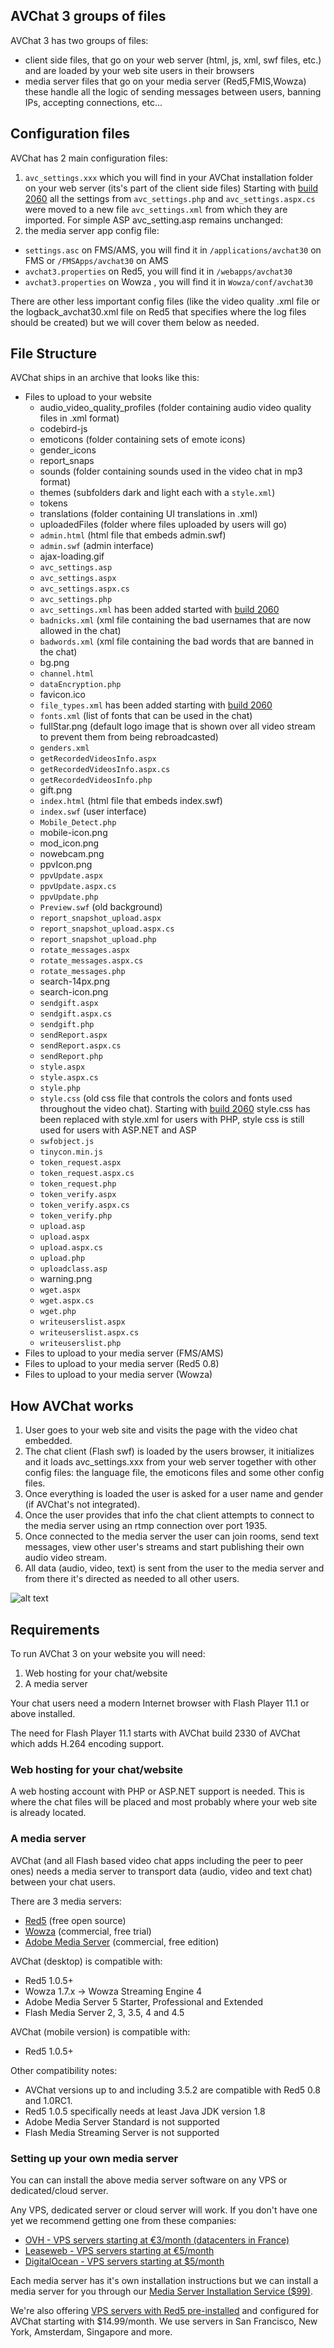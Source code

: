 
<h2 id="file-groups">AVChat 3 groups of files</h2>

AVChat 3 has two groups of files:

* client side files, that go on your web server (html, js, xml, swf files, etc.) and are loaded by your web site users in their browsers
* media server files that go on your media server (Red5,FMIS,Wowza) these handle all the logic of sending messages between users, banning IPs, accepting connections, etc...



<h2 id="config-files">Configuration files</h2>

AVChat has 2 main configuration files:

1. `avc_settings.xxx` which you will find in your AVChat installation folder on your web server (its's part of the client side files) Starting with [build 2060](http://nusofthq.com/blog/avchat-december-holiday-build-2060/ "AVChat build 2060")  all the settings from `avc_settings.php` and `avc_settings.aspx.cs` were moved to a new file `avc_settings.xml` from which they are imported. For simple ASP avc_setting.asp remains unchanged:
2. the media server app config file:
  * `settings.asc` on FMS/AMS, you will find it in `/applications/avchat30` on FMS or `/FMSApps/avchat30` on AMS
  * `avchat3.properties` on Red5, you will find it in `/webapps/avchat30`
  * `avchat3.properties` on Wowza , you will find it in `Wowza/conf/avchat30`

There are other less important config files (like the video quality .xml file or the logback_avchat30.xml file on Red5 that specifies where the log files should be created) but we will cover them below as needed.

<h2 id="file-structure">File Structure</h2>

AVChat ships in an archive that looks like this:

* Files to upload to your website
  * audio_video_quality_profiles (folder containing audio video quality files in .xml format)
  * codebird-js
  * emoticons (folder containing sets of emote icons)
  * gender_icons
  * report_snaps
  * sounds (folder containing sounds used in the video chat in mp3 format)
  * themes (subfolders dark and light each with a `style.xml`)
  * tokens
  * translations (folder containing UI translations in .xml)
  * uploadedFiles (folder where files uploaded by users will go)
  * `admin.html` (html file that embeds admin.swf)
  * `admin.swf` (admin interface)
  * ajax-loading.gif
  * `avc_settings.asp`
  * `avc_settings.aspx`
  * `avc_settings.aspx.cs`
  * `avc_settings.php`
  * `avc_settings.xml` has been added started with [build 2060](http://nusofthq.com/blog/avchat-december-holiday-build-2060/ "AVChat build 2060")
  * `badnicks.xml` (xml file containing the bad usernames that are now allowed in the chat)
  * `badwords.xml` (xml file containing the bad words that are banned in the chat)
  * bg.png
  * `channel.html`
  * `dataEncryption.php`
  * favicon.ico
  * `file_types.xml` has been added starting with [build 2060](http://nusofthq.com/blog/avchat-december-holiday-build-2060/ "AVChat build 2060")
  * `fonts.xml` (list of fonts that can be used in the chat)
  * fullStar.png (default logo image that is shown over all video stream to   prevent them from being rebroadcasted)
  * `genders.xml`
  * `getRecordedVideosInfo.aspx`
  * `getRecordedVideosInfo.aspx.cs`
  * `getRecordedVideosInfo.php`
  * gift.png
  * `index.html` (html file that embeds index.swf)
  * `index.swf` (user interface)
  * `Mobile_Detect.php`
  * mobile-icon.png
  * mod_icon.png
  * nowebcam.png
  * ppvIcon.png
  * `ppvUpdate.aspx`
  * `ppvUpdate.aspx.cs`
  * `ppvUpdate.php`
  * `Preview.swf` (old background)
  * `report_snapshot_upload.aspx`
  * `report_snapshot_upload.aspx.cs`
  * `report_snapshot_upload.php`
  * `rotate_messages.aspx`
  * `rotate_messages.aspx.cs`
  * `rotate_messages.php`
  * search-14px.png
  * search-icon.png
  * `sendgift.aspx`
  * `sendgift.aspx.cs`
  * `sendgift.php`
  * `sendReport.aspx`
  * `sendReport.aspx.cs`
  * `sendReport.php`
  * `style.aspx`
  * `style.aspx.cs`
  * `style.php`
  * `style.css` (old css file that controls the colors and fonts used throughout the video chat). Starting with [build 2060](http://nusofthq.com/blog/avchat-december-holiday-build-2060/ "AVChat build 2060") style.css has been replaced with style.xml for users with PHP, style css is still used for users with ASP.NET and ASP
  * `swfobject.js`
  * `tinycon.min.js`
  * `token_request.aspx`
  * `token_request.aspx.cs`
  * `token_request.php`
  * `token_verify.aspx`
  * `token_verify.aspx.cs`
  * `token_verify.php`
  * `upload.asp`
  * `upload.aspx`
  * `upload.aspx.cs`
  * `upload.php`
  * `uploadclass.asp`
  * warning.png
  * `wget.aspx`
  * `wget.aspx.cs`
  * `wget.php`
  * `writeuserslist.aspx`
  * `writeuserslist.aspx.cs`
  * `writeuserslist.php`
* Files to upload to your media server (FMS/AMS)
* Files to upload to your media server (Red5 0.8)
* Files to upload to your media server (Wowza)



<h2 id="how-avchat-works">How AVChat works</h2>

1. User goes to your web site and visits the page with the video chat embedded.
2. The chat client (Flash swf) is loaded by the users browser, it initializes and it loads avc_settings.xxx from your web server together with other config files: the language file, the emoticons files and some other config files.
3. Once everything is loaded the user is asked for a user name and gender (if AVChat's not integrated).
4. Once the user provides that info the chat client attempts to connect to the media server using an rtmp connection over port 1935.
5. Once connected to the media server the user can join rooms, send text messages, view other user's streams and start publishing their own audio video stream.
6. All data (audio, video, text) is sent from the user to the media server and from there it's directed as needed to all other users.

![alt text](http://docs.avchat.net/assets/images/fcs.jpg "Logo Title Text 1")

<h2 id="requirements">Requirements</h2>

To run AVChat 3 on your website you will need:

1. Web hosting for your chat/website
2. A media server

Your chat users need a modern Internet browser with Flash Player 11.1 or above installed.

The need for Flash Player 11.1 starts with AVChat build 2330 of AVChat which adds H.264 encoding support.

<h3 id="web-hosting"> Web hosting for your chat/website</h3>

A web hosting account with PHP or ASP.NET support is needed. This is where the chat files will be placed and most probably where your web site is already located.

<h3 id="media-server"> A media server</h3>

AVChat (and all Flash based video chat apps including the peer to peer ones) needs a media server to transport data (audio, video and text chat) between your chat users.

There are 3 media servers:

* [Red5](https://github.com/Red5/red5-server "Red5 Media Server") (free open source)
* [Wowza](http://www.wowza.com "Wowza Media Server") (commercial, free trial)
* [Adobe Media Server](http://www.adobe.com/products/adobe-media-server-family.html "Adobe Media Server") (commercial, free edition)

AVChat (desktop) is compatible with:

* Red5 1.0.5+
* Wowza 1.7.x -> Wowza Streaming Engine 4
* Adobe Media Server 5 Starter, Professional and Extended
* Flash Media Server 2, 3, 3.5, 4 and 4.5

AVChat (mobile version) is compatible with:

* Red5 1.0.5+

Other compatibility notes:

* AVChat versions up to and including 3.5.2 are compatible with Red5 0.8 and 1.0RC1.
* Red5 1.0.5 specifically needs at least Java JDK version 1.8
* Adobe Media Server Standard is not supported
* Flash Media Streaming Server is not supported

<h3 id="setting-up-own-media-server">Setting up your own media server</h3>

You can can install the above media server software on any VPS or dedicated/cloud server.

Any VPS, dedicated server or cloud server will work. If you don't have one yet we recommend getting one from these companies:

* [OVH - VPS servers starting at €3/month (datacenters in France)](http://www.ovh.com/fr/vps/vps-classic.xml)
* [Leaseweb - VPS servers starting at €5/month](https://www.leaseweb.com/cloud/public/virtual-server)
* [DigitalOcean - VPS servers starting at $5/month](https://www.digitalocean.com/?refcode=cd50d47eef55)

Each media server has it's own installation instructions but we can install a media server for you through our [Media Server Installation Service ($99)](http://avchat.net/services#installms).

We're also offering [VPS servers with Red5 pre-installed](http://avchat.net/hosting) and configured for AVChat starting with $14.99/month. We use servers in San Francisco, New York, Amsterdam, Singapore and more.
